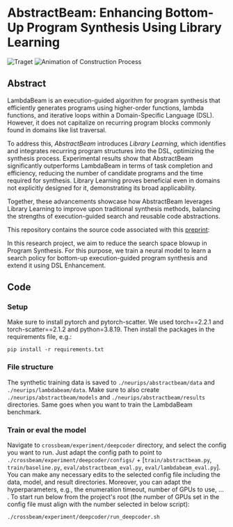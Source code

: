 
# AbstractBeam: Enhancing Bottom-Up Program Synthesis Using Library Learning
![Traget](./images/tower_task_102.png)
![Animation of Construction Process](./images/tower_construction.gif)
## Abstract
LambdaBeam is an execution-guided algorithm for program synthesis that efficiently generates programs using higher-order functions, lambda functions, and iterative loops within a Domain-Specific Language (DSL). However, it does not capitalize on recurring program blocks commonly found in domains like list traversal. 

To address this, *AbstractBeam* introduces *Library Learning*, which identifies and integrates recurring program structures into the DSL, optimizing the synthesis process. Experimental results show that AbstractBeam significantly outperforms LambdaBeam in terms of task completion and efficiency, reducing the number of candidate programs and the time required for synthesis. Library Learning proves beneficial even in domains not explicitly designed for it, demonstrating its broad applicability.

Together, these advancements showcase how AbstractBeam leverages Library Learning to improve upon traditional synthesis methods, balancing the strengths of execution-guided search and reusable code abstractions.


This repository contains the source code associated with this [preprint](https://arxiv.org/abs/2405.17514):

In this research project, we aim to reduce the search space blowup in Program Synthesis. For this purpose, we train a neural model to learn a search
policy for bottom-up execution-guided program synthesis and extend it using DSL Enhancement.


## Code
### Setup
Make sure to install pytorch and pytorch-scatter.
We used torch==2.2.1 and torch-scatter==2.1.2 and python=3.8.19.
Then install the packages in the requirements file, e.g.:
```
pip install -r requirements.txt
```
### File structure

The synthetic training data is saved to  `./neurips/abstractbeam/data` and  `./neurips/lambdabeam/data`.
Make sure to also create `./neurips/abstractbeam/models` and `./neurips/abstractbeam/results` directories. Same goes when you want to train the LambdaBeam benchmark.

### Train or eval the model
Navigate to `crossbeam/experiment/deepcoder` directory, and select the config you want to run.
Just adapt the config path to point to `./crossbeam/experiment/deepcoder/configs/` + [`train/abstractbeam.py`, `train/baseline.py`, `eval/abstractbeam_eval.py`, `eval/lambdabeam_eval.py`].
You can make any necessary edits to the selected config file including the data, model, and result directories.
Moreover, you can adapt the hyperparameters, e.g., the enumeration timeout, number of GPUs to use, ... .
To start run below from the project's root (the number of GPUs set in the config file must align with the number selected in below script):

```
./crossbeam/experiment/deepcoder/run_deepcoder.sh
```

